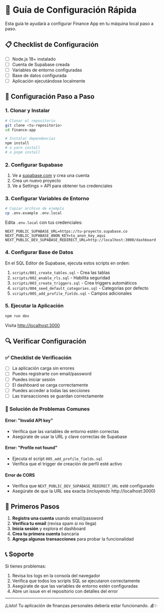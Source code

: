 # 🚀 Guía de Configuración Rápida

Esta guía te ayudará a configurar Finance App en tu máquina local paso a paso.

## 📋 Checklist de Configuración

- [ ] Node.js 18+ instalado
- [ ] Cuenta de Supabase creada
- [ ] Variables de entorno configuradas
- [ ] Base de datos configurada
- [ ] Aplicación ejecutándose localmente

## 🔧 Configuración Paso a Paso

### 1. Clonar y Instalar

```bash
# Clonar el repositorio
git clone <tu-repositorio>
cd finance-app

# Instalar dependencias
npm install
# o yarn install
# o pnpm install
```

### 2. Configurar Supabase

1. Ve a [supabase.com](https://supabase.com) y crea una cuenta
2. Crea un nuevo proyecto
3. Ve a Settings > API para obtener tus credenciales

### 3. Configurar Variables de Entorno

```bash
# Copiar archivo de ejemplo
cp .env.example .env.local
```

Edita `.env.local` con tus credenciales:

```env
NEXT_PUBLIC_SUPABASE_URL=https://tu-proyecto.supabase.co
NEXT_PUBLIC_SUPABASE_ANON_KEY=tu_anon_key_aqui
NEXT_PUBLIC_DEV_SUPABASE_REDIRECT_URL=http://localhost:3000/dashboard
```

### 4. Configurar Base de Datos

En el SQL Editor de Supabase, ejecuta estos scripts en orden:

1. `scripts/001_create_tables.sql` - Crea las tablas
2. `scripts/002_enable_rls.sql` - Habilita seguridad
3. `scripts/003_create_triggers.sql` - Crea triggers automáticos
4. `scripts/004_seed_default_categories.sql` - Categorías por defecto
5. `scripts/005_add_profile_fields.sql` - Campos adicionales

### 5. Ejecutar la Aplicación

```bash
npm run dev
```

Visita [http://localhost:3000](http://localhost:3000)

## 🔍 Verificar Configuración

### ✅ Checklist de Verificación

- [ ] La aplicación carga sin errores
- [ ] Puedes registrarte con email/password
- [ ] Puedes iniciar sesión
- [ ] El dashboard se carga correctamente
- [ ] Puedes acceder a todas las secciones
- [ ] Las transacciones se guardan correctamente

### 🐛 Solución de Problemas Comunes

#### Error: "Invalid API key"
- Verifica que las variables de entorno estén correctas
- Asegúrate de usar la URL y clave correctas de Supabase

#### Error: "Profile not found"
- Ejecuta el script `005_add_profile_fields.sql`
- Verifica que el trigger de creación de perfil esté activo

#### Error de CORS
- Verifica que `NEXT_PUBLIC_DEV_SUPABASE_REDIRECT_URL` esté configurado
- Asegúrate de que la URL sea exacta (incluyendo http://localhost:3000)

## 🚀 Primeros Pasos

1. **Registra una cuenta** usando email/password
2. **Verifica tu email** (revisa spam si no llega)
3. **Inicia sesión** y explora el dashboard
4. **Crea tu primera cuenta** bancaria
5. **Agrega algunas transacciones** para probar la funcionalidad

## 📞 Soporte

Si tienes problemas:

1. Revisa los logs en la consola del navegador
2. Verifica que todos los scripts SQL se ejecutaron correctamente
3. Asegúrate de que las variables de entorno estén configuradas
4. Abre un issue en el repositorio con detalles del error

---

¡Listo! Tu aplicación de finanzas personales debería estar funcionando. 💰✨
